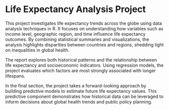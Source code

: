 # Life Expectancy Analysis Project

This project investigates life expectancy trends across the globe using data analysis techniques in R. It focuses on understanding how variables such as income level, geographic region, and time influence life expectancy outcomes. By combining statistical summaries and visualizations, the analysis highlights disparities between countries and regions, shedding light on inequalities in global health.

The report explores both historical patterns and the relationship between life expectancy and socioeconomic indicators. Using regression models, the project evaluates which factors are most strongly associated with longer lifespans.

In the final section, the project takes a forward-looking approach by building predictive models to estimate future life expectancy values. This predictive component demonstrates how historical data can be leveraged to inform decisions about global health trends and public policy planning.
